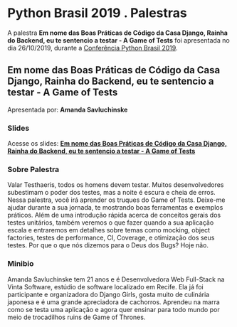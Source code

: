 # Python Brasil 2019 . Palestras


A palestra **Em nome das Boas Práticas de Código da Casa Django, Rainha do Backend, eu te sentencio a testar - A Game of Tests** foi apresentada no dia 26/10/2019, durante a [Conferência Python Brasil 2019](http://2019.pythonbrasil.org.br).


## Em nome das Boas Práticas de Código da Casa Django, Rainha do Backend, eu te sentencio a testar - A Game of Tests
Apresentada por: **Amanda Savluchinske**

### Slides
Acesse os slides: **[Em nome das Boas Práticas de Código da Casa Django, Rainha do Backend, eu te sentencio a testar - A Game of Tests](./)**


### Sobre Palestra
Valar Testhaeris, todos os homens devem testar. Muitos desenvolvedores subestimam o poder dos testes, mas a noite é escura e cheia de erros. Nessa palestra, você irá aprender os truques do Game of Tests. Deixe-me ajudar durante a sua jornada, te mostrando boas ferramentas e exemplos práticos. Além de uma introdução rápida acerca de conceitos gerais dos testes unitários, também veremos o que fazer quando a sua aplicação escala e entraremos em detalhes sobre temas como mocking, object factories, testes de performance, CI, Coverage, e otimização dos seus testes. Por que o que nós dizemos para o Deus dos Bugs? Hoje não.



### Minibio
Amanda Savluchinske tem 21 anos e é Desenvolvedora Web Full-Stack na Vinta Software, estúdio de software localizado em Recife. Ela já foi participante e organizadora do Django Girls, gosta muito de culinária japonesa e é uma grande apreciadora de cachorros. Aprendeu na marra como se testa uma aplicação e agora quer ensinar para todo mundo por meio de trocadilhos ruins de Game of Thrones.



